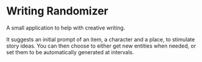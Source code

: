 # Writing Randomizer
A small application to help with creative writing.

It suggests an initial prompt of an item, a character and a place, to stimulate story ideas.
You can then choose to either get new entities when needed, or set them to be automatically generated
at intervals.
